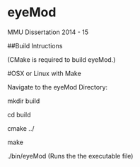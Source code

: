 # eyeMod
MMU Dissertation 2014 - 15


##Build Intructions

(CMake is required to build eyeMod.)

#OSX or Linux with Make

Navigate to the eyeMod Directory:

mkdir build

cd build

cmake ../

make

./bin/eyeMod (Runs the the executable file)

```
